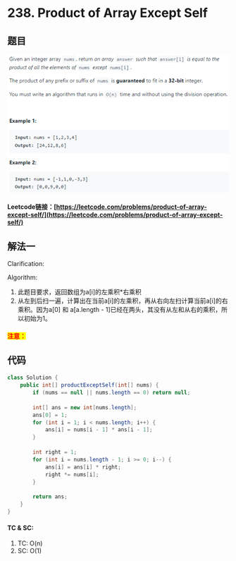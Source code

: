 # 238. Product of Array Except Self

## 题目

![](<../../../.gitbook/assets/image (17) (2).png>)

#### Leetcode链接：[https://leetcode.com/problems/product-of-array-except-self/](https://leetcode.com/problems/product-of-array-except-self/)

## 解法一

Clarification:&#x20;

Algorithm:&#x20;

1. 此题目要求，返回数组为a\[i]的左乘积\*右乘积
2. 从左到后扫一遍，计算出在当前a\[i]的左乘积，再从右向左扫计算当前a\[i]的右乘积。因为a\[0] 和 a\[a.length - 1]已经在两头，其没有从左和从右的乘积，所以初始为1。

#### <mark style="color:red;">注意：</mark>

## 代码

```java
class Solution {
    public int[] productExceptSelf(int[] nums) {
        if (nums == null || nums.length == 0) return null;
        
        int[] ans = new int[nums.length];
        ans[0] = 1;
        for (int i = 1; i < nums.length; i++) {
            ans[i] = nums[i - 1] * ans[i - 1];
        }
        
        int right = 1;
        for (int i = nums.length - 1; i >= 0; i--) {
            ans[i] = ans[i] * right;
            right *= nums[i];
        }
        
        return ans;
    }
}
```

#### TC & SC:&#x20;

1. TC: O(n)
2. SC: O(1)

